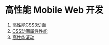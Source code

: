 高性能 Mobile Web 开发
====

1. [高性能CSS3动画](./high-performance-css3-animation.md)
2. [CSS动画属性性能](./css-property-animation-performance.md)
3. [高性能滚动](https://github.com/WICG/EventListenerOptions/blob/gh-pages/explainer.md)
